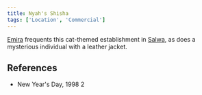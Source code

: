 ```yaml
---
title: Nyah's Shisha
tags: ['Location', 'Commercial']
---
```

[Emira](_wiki/emira.md) frequents this cat-themed establishment in [Salwa](_wiki/salwa.md), as does a mysterious individual with a leather jacket.

## References
- New Year's Day, 1998 2
